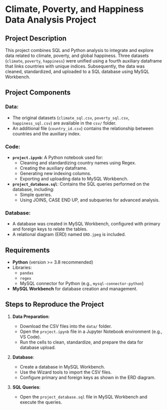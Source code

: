 

# Climate, Poverty, and Happiness Data Analysis Project

## Project Description

This project combines SQL and Python analysis to integrate and explore data related to climate, poverty, and global happiness. Three datasets (`climate`, `poverty`, `happiness`) were unified using a fourth auxiliary dataframe that links countries with unique indices. Subsequently, the data was cleaned, standardized, and uploaded to a SQL database using MySQL Workbench.

## Project Components

### Data:
- The original datasets (`climate_sql.csv`, `poverty_sql.csv`, `happiness_sql.csv`) are available in the `csv/` folder.
- An additional file (`country_id.csv`) contains the relationship between countries and the auxiliary index.

### Code:
- **`project.ipynb`**: A Python notebook used for:
  - Cleaning and standardizing country names using Regex.
  - Creating the auxiliary dataframe.
  - Generating new indexing columns.
  - Exporting and uploading data to MySQL Workbench.
- **`project_database.sql`**: Contains the SQL queries performed on the database, including:
  - Simple queries.
  - Using JOINS, CASE END UP, and subqueries for advanced analysis.

### Database:
- A database was created in MySQL Workbench, configured with primary and foreign keys to relate the tables. 
- A relational diagram (ERD) named `ERD.jpeg` is included.

## Requirements

- **Python** (version >= 3.8 recommended)
- Libraries:
  - `pandas`
  - `regex`
  - MySQL connector for Python (e.g., `mysql-connector-python`)
- **MySQL Workbench** for database creation and management.

## Steps to Reproduce the Project

1. **Data Preparation**:
   - Download the CSV files into the `data/` folder.
   - Open the `project.ipynb` file in a Jupyter Notebook environment (e.g., VS Code).
   - Run the cells to clean, standardize, and prepare the data for database upload.

2. **Database**:
   - Create a database in MySQL Workbench.
   - Use the Wizard tools to import the CSV files.
   - Configure primary and foreign keys as shown in the ERD diagram.

3. **SQL Queries**:
   - Open the `project_database.sql` file in MySQL Workbench and execute the queries.
